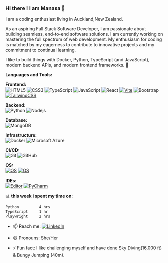 ### Hi there ! I am Manasa 👋

I am a coding enthusiast living in Auckland,New Zealand. 

As an aspiring Full Stack Software Developer, I am passionate about building seamless, end-to-end software solutions.
I am currently working on mastering the full spectrum of web development. 
My enthusiasm for coding is matched by my eagerness to contribute to innovative projects and my commitment to continual learning.

I like to build things with Docker, Python, TypeScript (and JavaScript), modern backend APIs, and modern frontend frameworks. 🤖

**Languages and Tools:**  

**Frontend:** <br>
![HTML5](https://img.shields.io/badge/-HTML5-E34F26?style=flat-square&logo=html5&logoColor=white)
![CSS3](https://img.shields.io/badge/-CSS3-1572B6?style=flat-square&logo=css3)
![TypeScript](https://img.shields.io/badge/-TypeScript-black?style=flat-square&logo=typescript)
![JavaScript](https://img.shields.io/badge/-JavaScript-black?style=flat-square&logo=javascript)
![React](https://img.shields.io/badge/-React-black?style=flat-square&logo=react)
[![Vite](https://img.shields.io/badge/Vite-B73BFE?style=flat-square&logo=vite&logoColor=FFD62E)](https://vitejs.dev/)
![Bootstrap](https://img.shields.io/badge/-Bootstrap-563D7C?style=flat-square&logo=bootstrap)
[![TailwindCSS](https://img.shields.io/badge/TailwindCSS-38B2AC?style=flat-square&logo=tailwind-css&logoColor=white)](https://tailwindcss.com/)


**Backend:** <br>
![Python](https://img.shields.io/badge/-Python-black?style=flat-square&logo=Python)
![Nodejs](https://img.shields.io/badge/-Nodejs-black?style=flat-square&logo=Node.js)

**Database:** <br>
![MongoDB](https://img.shields.io/badge/-MongoDB-black?style=flat-square&logo=mongodb)

**Infrastructure:** <br>
![Docker](https://img.shields.io/badge/-Docker-black?style=flat-square&logo=docker)
![Microsoft Azure](https://img.shields.io/badge/Microsoft%20Azure-232F7E?style=flat-square&logo=microsoft-azure)

**CI/CD:** <br>
![Git](https://img.shields.io/badge/-Git-black?style=flat-square&logo=git)
![GitHub](https://img.shields.io/badge/-GitHub-181717?style=flat-square&logo=github)

**OS:** <br>
[![OS](https://img.shields.io/badge/OS-macOS-informational?style=flat-square&logo=apple&logoColor=white)](https://en.wikipedia.org/wiki/MacOS)
[![OS](https://img.shields.io/badge/OS-Linux-informational?style=flat-square&logo=linux&logoColor=white)](https://en.wikipedia.org/wiki/Linux)

**IDEs:** <br>
[![Editor](https://img.shields.io/badge/Editor-VSCode-blue?style=flat-square&logo=visual-studio-code&logoColor=white)](https://code.visualstudio.com/)
[![PyCharm](https://img.shields.io/badge/PyCharm-143?style=flat-square&logo=pycharm&logoColor=black&color=green&labelColor=grey)](https://www.jetbrains.com/pycharm/)



📊 **this week i spent my time on:**
<!--START_SECTION:waka-->

```txt
Python         4 hrs        
TypeScript     1 hr         
Playwright     2 hrs
```

<!--END_SECTION:waka-->

- 📫 Reach me: [![LinkedIn](https://img.shields.io/badge/LinkedIn-Manasa-informational?style=flat-square&logo=linkedin&logoColor=white)](https://www.linkedin.com/in/manasa-jagarlapudi-16329a177/)
  
- 😄 Pronouns: She/Her
  
- ⚡ Fun fact: I like challenging myself and have done Sky Diving(16,000 ft) & Bungy Jumping (40m).

  


